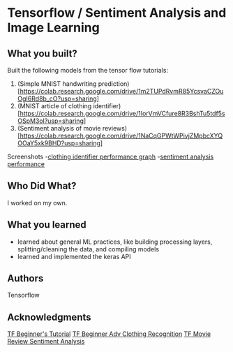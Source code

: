 # Tensorflow / Sentiment Analysis and Image Learning

## What you built? 
Built the following models from the tensor flow tutorials:
1) (Simple MNIST handwriting prediction)[https://colab.research.google.com/drive/1m2TUPdRvmR85YcsvaCZOuOgI6Rd8b_cO?usp=sharing]
2) (MNIST article of clothing identifier)[https://colab.research.google.com/drive/1IorVmVCfure8R3BshTu5tdf5sOSpM3ol?usp=sharing]
3) (Sentiment analysis of movie reviews)[https://colab.research.google.com/drive/1NaCqGPWtWPivjZMpbcXYQOOaY5xk9BHD?usp=sharing]

Screenshots
-[clothing identifier performance graph](./screenshots/fashion_prediction.png)
-[sentiment analysis performance](./screenshots/sentimentAnalysisPerformance.png)

## Who Did What?
I worked on my own.

## What you learned
- learned about general ML practices, like building processing layers, splitting/cleaning the data, and compiling models
- learned and implemented the keras API 

## Authors
Tensorflow

## Acknowledgments
[TF Beginner's Tutorial](https://www.tensorflow.org/tutorials/quickstart/beginner)
[TF Beginner Adv Clothing Recognition](https://www.tensorflow.org/tutorials/keras/classification)
[TF Movie Review Sentiment Analysis](https://www.tensorflow.org/tutorials/keras/text_classification)
